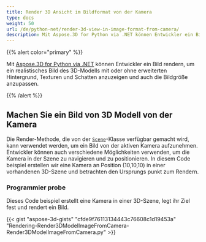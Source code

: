 ```yaml
---
title: Render 3D Ansicht im Bildformat von der Kamera
type: docs
weight: 50
url: /de/python-net/render-3d-view-in-image-format-from-camera/
description: Mit Aspose.3D for Python via .NET können Entwickler ein Bild rendern, um ein realistisches Bild des 3D-Modells mit oder ohne erweiterten Hintergrund, Texturen und Schatten anzuzeigen und auch die Bildgröße anzupassen.
---
```

{{% alert color="primary" %}}

Mit [Aspose.3D for Python via .NET](https://products.aspose.com/3d/python-net/) können Entwickler ein Bild rendern, um ein realistisches Bild des 3D-Modells mit oder ohne erweiterten Hintergrund, Texturen und Schatten anzuzeigen und auch die Bildgröße anzupassen.

{{% /alert %}}
##  **Machen Sie ein Bild von 3D Modell von der Kamera**
Die Render-Methode, die von der [`Scene`](https://reference.aspose.com/3d/net/aspose.threed/scene)-Klasse verfügbar gemacht wird, kann verwendet werden, um ein Bild von der aktiven Kamera aufzunehmen. Entwickler können auch verschiedene Möglichkeiten verwenden, um die Kamera in der Szene zu navigieren und zu positionieren. In diesem Code beispiel erstellen wir eine Kamera an Position (10,10,10) in einer vorhandenen 3D-Szene und betrachten den Ursprungs punkt zum Rendern.
###  **Programmier probe**
Dieses Code beispiel erstellt eine Kamera in einer 3D-Szene, legt ihr Ziel fest und rendert ein Bild.

{{< gist "aspose-3d-gists" "cfde9f76113134443c76608c1d19453a" "Rendering-Render3DModelImageFromCamera-Render3DModelImageFromCamera.py" >}}
